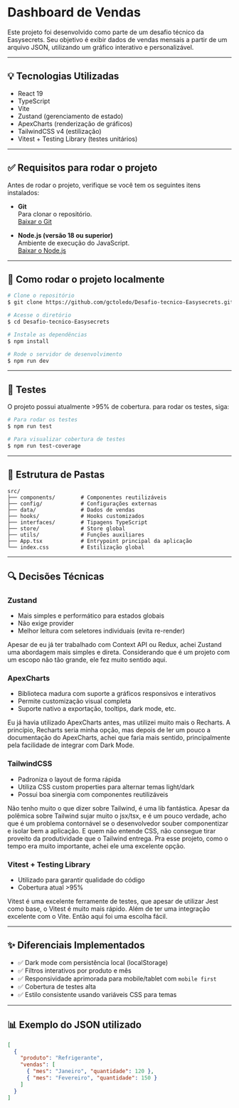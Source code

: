 # Dashboard de Vendas

Este projeto foi desenvolvido como parte de um desafio técnico da Easysecrets. Seu objetivo é exibir dados de vendas mensais a partir de um arquivo JSON, utilizando um gráfico interativo e personalizável.

---

## 💡 Tecnologias Utilizadas

- React 19
- TypeScript
- Vite
- Zustand (gerenciamento de estado)
- ApexCharts (renderização de gráficos)
- TailwindCSS v4 (estilização)
- Vitest + Testing Library (testes unitários)

---

## ✅ Requisitos para rodar o projeto

Antes de rodar o projeto, verifique se você tem os seguintes itens instalados:

- **Git**  
  Para clonar o repositório.  
  [Baixar o Git](https://git-scm.com/downloads)

- **Node.js (versão 18 ou superior)**  
  Ambiente de execução do JavaScript.  
  [Baixar o Node.js](https://nodejs.org/)

---

## 🔧 Como rodar o projeto localmente

```bash
# Clone o repositório
$ git clone https://github.com/gctoledo/Desafio-tecnico-Easysecrets.git

# Acesse o diretório
$ cd Desafio-tecnico-Easysecrets

# Instale as dependências
$ npm install

# Rode o servidor de desenvolvimento
$ npm run dev
```

---

## 🔧 Testes

O projeto possui atualmente >95% de cobertura. para rodar os testes, siga:

```bash
# Para rodar os testes
$ npm run test

# Para visualizar cobertura de testes
$ npm run test-coverage
```

---

## 📖 Estrutura de Pastas

```
src/
├── components/        # Componentes reutilizáveis
├── config/            # Configurações externas
├── data/              # Dados de vendas
├── hooks/             # Hooks customizados
├── interfaces/        # Tipagens TypeScript
├── store/             # Store global
├── utils/             # Funções auxiliares
├── App.tsx            # Entrypoint principal da aplicação
└── index.css          # Estilização global
```

---

## 🔍 Decisões Técnicas

### Zustand

- Mais simples e performático para estados globais
- Não exige provider
- Melhor leitura com seletores individuais (evita re-render)

Apesar de eu já ter trabalhado com Context API ou Redux, achei Zustand uma abordagem mais simples e direta. Considerando que é um projeto com um escopo não tão grande, ele fez muito sentido aqui.

### ApexCharts

- Biblioteca madura com suporte a gráficos responsivos e interativos
- Permite customização visual completa
- Suporte nativo a exportação, tooltips, dark mode, etc.

Eu já havia utilizado ApexCharts antes, mas utilizei muito mais o Recharts. A princípio, Recharts seria minha opção, mas depois de ler um pouco a documentação do ApexCharts, achei que faria mais sentido, principalmente pela facilidade de integrar com Dark Mode.

### TailwindCSS

- Padroniza o layout de forma rápida
- Utiliza CSS custom properties para alternar temas light/dark
- Possui boa sinergia com componentes reutilizáveis

Não tenho muito o que dizer sobre Tailwind, é uma lib fantástica. Apesar da polêmica sobre Tailwind sujar muito o jsx/tsx, e é um pouco verdade, acho que é um problema contornável se o desenvolvedor souber componentizar e isolar bem a aplicação. E quem não entende CSS, não consegue tirar proveito da produtividade que o Tailwind entrega. Pra esse projeto, como o tempo era muito importante, achei ele uma excelente opção.

### Vitest + Testing Library

- Utilizado para garantir qualidade do código
- Cobertura atual >95%

Vitest é uma excelente ferramente de testes, que apesar de utilizar Jest como base, o Vitest é muito mais rápido. Além de ter uma integração excelente com o Vite. Então aqui foi uma escolha fácil.

---

## ✨ Diferenciais Implementados

- ✅ Dark mode com persistência local (localStorage)
- ✅ Filtros interativos por produto e mês
- ✅ Responsividade aprimorada para mobile/tablet com `mobile first`
- ✅ Cobertura de testes alta
- ✅ Estilo consistente usando variáveis CSS para temas

---

## 📊 Exemplo do JSON utilizado

```json
[
  {
    "produto": "Refrigerante",
    "vendas": [
      { "mes": "Janeiro", "quantidade": 120 },
      { "mes": "Fevereiro", "quantidade": 150 }
    ]
  }
]
```
